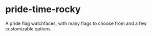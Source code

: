 # pride-time-rocky
A pride flag watchfaces, with many flags to choose from and a few customizable options.

